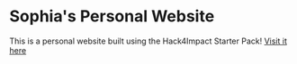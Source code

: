 # Sophia's Personal Website

This is a personal website built using the Hack4Impact Starter Pack!
[Visit it here](https://sophiapeckner.github.io)
